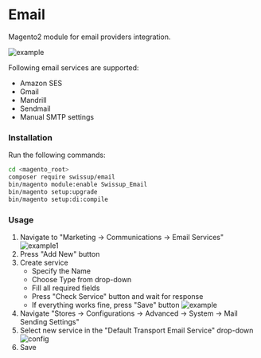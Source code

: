 # Email

Magento2 module for email providers integration.

![example](https://user-images.githubusercontent.com/412612/40238625-6bdf426c-5abc-11e8-98ca-9b459efa3fa4.png)

Following email services are supported:

 -  Amazon SES
 -  Gmail
 -  Mandrill
 -  Sendmail
 -  Manual SMTP settings

### Installation

Run the following commands:

```bash
cd <magento_root>
composer require swissup/email
bin/magento module:enable Swissup_Email
bin/magento setup:upgrade
bin/magento setup:di:compile
```

### Usage

 1. Navigate to "Marketing → Communications → Email Services"
 ![example1](https://user-images.githubusercontent.com/412612/40238984-6f0b1262-5abd-11e8-89af-8de7a6a93fa7.png)
 2. Press "Add New" button
 3. Create service
    - Specify the Name
    - Choose Type from drop-down
    - Fill all required fields
    - Press "Check Service" button and wait for response
    - If everything works fine, press "Save" button
 ![example](https://user-images.githubusercontent.com/412612/40238625-6bdf426c-5abc-11e8-98ca-9b459efa3fa4.png)
 4. Navigate "Stores → Configurations → Advanced → System → Mail Sending Settings"
 5. Select new service in the "Default Transport Email Service" drop-down
 ![config](https://user-images.githubusercontent.com/412612/40239232-2b0aaf5e-5abe-11e8-94c5-b96862d7ccc9.png)
 6. Save
